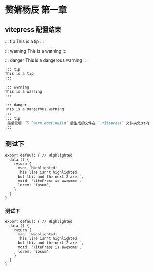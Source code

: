 # 赘婿杨辰 第一章
## vitepress 配置结束
::: tip
This is a tip
:::

::: warning
This is a warning
:::

::: danger
This is a dangerous warning
:::
``` md
::: tip
This is a tip
:::

::: warning
This is a warning
:::

::: danger
This is a dangerous warning
:::
::: tip
 最后说明一下 `yarn docs:build` 后生成的文件在 `.vitepress` 文件夹dist内
:::

```

## 测试下
```js{1,4,6-8}
export default { // Highlighted
  data () {
    return {
      msg: `Highlighted!
      This line isn't highlighted,
      but this and the next 2 are.`,
      motd: 'VitePress is awesome',
      lorem: 'ipsum',
    }
  }
}
```
### 测试下
```js{1,4,6-8}
export default { // Highlighted
  data () {
    return {
      msg: `Highlighted!
      This line isn't highlighted,
      but this and the next 2 are.`,
      motd: 'VitePress is awesome',
      lorem: 'ipsum',
    }
  }
}
```
